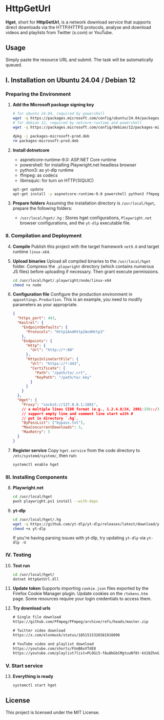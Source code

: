 # HttpGetUrl

**Hget**, short for **HttpGetUrl**, is a network download service that supports direct downloads via the HTTP/HTTPS protocols, analyse and download videos and playlists from Twitter (x.com) or YouTube.

## Usage

Simply paste the resource URL and submit. The task will be automatically queued.

## I. Installation on Ubuntu 24.04 / Debian 12

### Preparing the Environment

1. **Add the Microsoft package signing key**

   ```sh
   # for ubuntu 24.04, required by powershell
   wget -q https://packages.microsoft.com/config/ubuntu/24.04/packages-microsoft-prod.deb
   # for debian 12, required by netcore-runtime and powershell
   wget -q https://packages.microsoft.com/config/debian/12/packages-microsoft-prod.deb

   dpkg -i packages-microsoft-prod.deb
   rm packages-microsoft-prod.deb
   ```

2. **Install dotnetcore**

   - aspnetcore-runtime-9.0: ASP.NET Core runtime
   - powershell: for installing Playwright.net headless browser
   - python3: as yt-dlp runtime
   - ffmpeg: as codecs
   - libmsquic: for turn on HTTP/3(QUIC)
   ```sh
   apt-get update
   apt-get install -y aspnetcore-runtime-9.0 powershell python3 ffmpeg libmsquic
   ```

3. **Prepare folders**
   Assuming the installation directory is `/usr/local/hget`, prepare the following folders:
   - `/usr/local/hget/.hg` : Stores hget configurations, `Playwright.net` browser configurations, and the `yt-dlp` executable file.

### II. Compilation and Deployment

4. **Compile**
   Publish this project with the target framework `net9.0` and target runtime `linux-x64`.

5. **Upload binaries**
   Upload all compiled binaries to the `/usr/local/hget` folder. Compress the `.playwright` directory (which contains numerous JS files) before uploading if necessary. Then grant execute permissions.
   ```sh
   cd /usr/local/hget/.playwright/node/linux-x64
   chmod +x node
   ```

6. **Configuration file**
   Configure the production environment in `appsettings.Production`. This is an example, you need to modify parameters as your appropriate.
   ```json
   {
     "https_port": 443,
     "Kestrel": {
       "EndpointDefaults": {
         "Protocols": "Http1AndHttp2AndHttp3"
       },
       "Endpoints": {
         "Http": {
           "Url": "http://*:80"
         },
         "HttpsInlineCertFile": {
           "Url": "https://*:443",
           "Certificate": {
             "Path": "/path/to/.crt",
             "KeyPath": "/path/to/.key"
           }
         }
       }
     },
     "Hget": {
       "Proxy": "socks5://127.0.0.1:1081",
       // a multiple lines CIDR format (e.g., 1.2.4.0/24, 2001:250::/35) file,
       // support empty line and comment line start with #
       // put in directory `.hg`.
       "ByPassList": ["bypass.txt"],
       "MaxConcurrentDownloads": 3,
       "MaxRetry": 5
     }
   }
   ```

7. **Register service**
   Copy `hget.service` from the code directory to `/etc/systemd/system/`, then run:
   ```sh
   systemctl enable hget
   ```

### III. Installing Components

8. **Playwright.net**
   ```sh
   cd /usr/local/hget
   pwsh playwright.ps1 install --with-deps
   ```

9. **yt-dlp**
   ```sh
   cd /usr/local/hget/.hg
   wget -q https://github.com/yt-dlp/yt-dlp/releases/latest/download/yt-dlp
   chmod +x yt-dlp
   ```
   If you're having parsing issues with yt-dlp, try updating `yt-dlp` via `yt-dlp -U`

### IV. Testing

10. **Test run**
    ```sh
    cd /usr/local/hget/
    dotnet HttpGetUrl.dll
    ```

11. **Update token**
    Supports importing `cookie.json` files exported by the Firefox Cookie Manager plugin. Update cookies on the `/tokens.htm` page. Some resources require your login credentials to access them.

12. **Try download urls**
    ```txt
    # Single file download
    https://github.com/FFmpeg/FFmpeg/archive/refs/heads/master.zip

    # Twitter video download
    https://x.com/elonmusk/status/1851515326581916096

    # YouTube video and playlist download
    https://youtube.com/shorts/FUoB6xVTdE8
    https://youtube.com/playlist?list=PLOGi5-fAu8bGbCMgtuuNf8t-kV28ZhnGa
    ```

### V. Start service

13. **Everything is ready**
    ```sh
    systemctl start hget
    ```

## License

This project is licensed under the MIT License.
